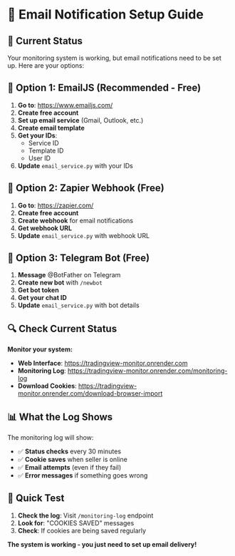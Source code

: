# 📧 Email Notification Setup Guide

## 🎯 **Current Status**

Your monitoring system is working, but email notifications need to be set up. Here are your options:

## 🚀 **Option 1: EmailJS (Recommended - Free)**

1. **Go to**: https://www.emailjs.com/
2. **Create free account**
3. **Set up email service** (Gmail, Outlook, etc.)
4. **Create email template**
5. **Get your IDs**:
   - Service ID
   - Template ID  
   - User ID
6. **Update** `email_service.py` with your IDs

## 🔗 **Option 2: Zapier Webhook (Free)**

1. **Go to**: https://zapier.com/
2. **Create free account**
3. **Create webhook** for email notifications
4. **Get webhook URL**
5. **Update** `email_service.py` with webhook URL

## 📱 **Option 3: Telegram Bot (Free)**

1. **Message** @BotFather on Telegram
2. **Create new bot** with `/newbot`
3. **Get bot token**
4. **Get your chat ID**
5. **Update** `email_service.py` with bot details

## 🔍 **Check Current Status**

**Monitor your system:**
- **Web Interface**: https://tradingview-monitor.onrender.com
- **Monitoring Log**: https://tradingview-monitor.onrender.com/monitoring-log
- **Download Cookies**: https://tradingview-monitor.onrender.com/download-browser-import

## 📊 **What the Log Shows**

The monitoring log will show:
- ✅ **Status checks** every 30 minutes
- ✅ **Cookie saves** when seller is online
- ✅ **Email attempts** (even if they fail)
- ✅ **Error messages** if something goes wrong

## 🎯 **Quick Test**

1. **Check the log**: Visit `/monitoring-log` endpoint
2. **Look for**: "COOKIES SAVED" messages
3. **Check**: If cookies are being saved regularly

**The system is working - you just need to set up email delivery!**
